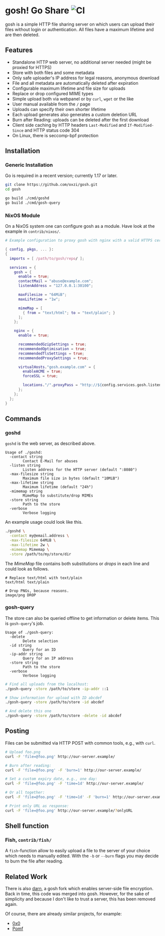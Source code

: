 # gosh! Go Share ![CI](https://github.com/oxzi/gosh/workflows/CI/badge.svg)

gosh is a simple HTTP file sharing server on which users can upload their files without login or authentication.
All files have a maximum lifetime and are then deleted.


## Features

- Standalone HTTP web server, no additional server needed (might be proxied for HTTPS)
- Store with both files and some metadata
- Only safe uploader's IP address for legal reasons, anonymous download
- File and all metadata are automatically deleted after expiration
- Configurable maximum lifetime and file size for uploads
- Replace or drop configured MIME types
- Simple upload both via webpanel or by `curl`, `wget` or the like
- User manual available from the `/` page
- Uploads can specify their own shorter lifetime
- Each upload generates also generates a custom deletion URL
- Burn after Reading: uploads can be deleted after the first download
- Client side caching by HTTP headers `Last-Modified` and `If-Modified-Since` and HTTP status code 304
- On Linux, there is seccomp-bpf protection


## Installation
### Generic Installation

Go is required in a recent version; currently 1.17 or later.

```bash
git clone https://github.com/oxzi/gosh.git
cd gosh

go build ./cmd/goshd
go build ./cmd/gosh-query
```

### NixOS Module

On a NixOS system one can configure gosh as a module. Have look at the example in `contrib/nixos/`.

```nix
# Example configuration to proxy gosh with nginx with a valid HTTPS certificate.

{ config, pkgs, ... }:
{
  imports = [ /path/to/gosh/repo/ ];

  services = {
    gosh = {
      enable = true;
      contactMail = "abuse@example.com";
      listenAddress = "127.0.0.1:30100";

      maxFilesize = "64MiB";
      maxLifetime = "1w";

      mimeMap = [
        { from = "text/html"; to = "text/plain"; }
      ];
    };

    nginx = {
      enable = true;

      recommendedGzipSettings = true;
      recommendedOptimisation = true;
      recommendedTlsSettings = true;
      recommendedProxySettings = true;

      virtualHosts."gosh.example.com" = {
        enableACME = true;
        forceSSL = true;

        locations."/".proxyPass = "http://${config.services.gosh.listenAddress}/";
      };
    };
  };
}
```


## Commands
### goshd

`goshd` is the web server, as described above.

```
Usage of ./goshd:
  -contact string
        Contact E-Mail for abuses
  -listen string
        Listen address for the HTTP server (default ":8080")
  -max-filesize string
        Maximum file size in bytes (default "10MiB")
  -max-lifetime string
        Maximum lifetime (default "24h")
  -mimemap string
        MimeMap to substitute/drop MIMEs
  -store string
        Path to the store
  -verbose
        Verbose logging
```

An example usage could look like this.

```bash
./goshd \
  -contact my@email.address \
  -max-filesize 64MiB \
  -max-lifetime 2w \
  -mimemap Mimemap \
  -store /path/to/my/store/dir
```

The *MimeMap* file contains both substitutions or *drops* in each line and could look as follows.

```
# Replace text/html with text/plain
text/html text/plain

# Drop PNGs, because reasons.
image/png DROP
```


### gosh-query

The store can also be queried offline to get information or delete items. This is `gosh-query`'s job.

```
Usage of ./gosh-query:
  -delete
        Delete selection
  -id string
        Query for an ID
  -ip-addr string
        Query for an IP address
  -store string
        Path to the store
  -verbose
        Verbose logging
```

```bash
# Find all uploads from the localhost:
./gosh-query -store /path/to/store -ip-addr ::1

# Show information for upload with ID abcdef
./gosh-query -store /path/to/store -id abcdef

# And delete this one
./gosh-query -store /path/to/store -delete -id abcdef
```

## Posting

Files can be submitted via HTTP POST with common tools, e.g., with `curl`.

```bash
# Upload foo.png
curl -F 'file=@foo.png' http://our-server.example/

# Burn after reading:
curl -F 'file=@foo.png' -F 'burn=1' http://our-server.example/

# Set a custom expiry date, e.g., one day:
curl -F 'file=@foo.png' -F 'time=1d' http://our-server.example/

# Or all together:
curl -F 'file=@foo.png' -F 'time=1d' -F 'burn=1' http://our-server.example/

# Print only URL as response:
curl -F 'file=@foo.png' http://our-server.example/?onlyURL
```

## Shell function

### Fish, `contrib/fish/`

A `fish`-function allow to easily upload a file to the server of your choice which needs to manually edited.
With the `-b` or `--burn` flags you may decide to burn the file after reading.


## Related Work

There is also [darn](https://github.com/CryptoCopter/darn), a gosh fork which enables server-side file encryption.
Back in time, this code was merged into gosh.
However, for the sake of simplicity and because I don't like to trust a server, this has been removed again.

Of course, there are already similar projects, for example:

- [0x0](https://github.com/lachs0r/0x0)
- [Pomf](https://github.com/pomf/pomf)

